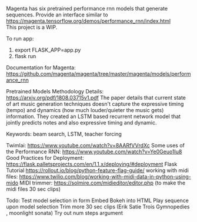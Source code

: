 Magenta has six pretrained performance rnn models that generate sequences. Provide an interface similar to 
https://magenta.tensorflow.org/demos/performance_rnn/index.html  
This project is a WIP.

To run app:
1. export FLASK_APP=app.py
2. flask run

Documentation for Magenta:  
https://github.com/magenta/magenta/tree/master/magenta/models/performance_rnn

Pretrained Models Methodology Details:
https://arxiv.org/pdf/1808.03715v1.pdf
The paper details that current state of art music generation techniques doesn't capture the expressive timing (tempo) and 
dynamics (how much louder/quieter the music gets) information. They created an LSTM based recurrent network model that
jointly predicts notes and also expressive timing and dynamic. 

Keywords: beam search, LSTM, teacher forcing



Twimlai: https://www.youtube.com/watch?v=8AARfVVrdXc
Some uses of the Performance RNN: https://www.youtube.com/watch?v=Ye0Geuo1Iu8
Good Practices for Deployment: https://flask.palletsprojects.com/en/1.1.x/deploying/#deployment
Flask Tutorial https://rollout.io/blog/python-feature-flag-guide/
working with midi files: https://www.twilio.com/blog/working-with-midi-data-in-python-using-mido
MIDI trimmer: https://solmire.com/midieditor/editor.php (to make the midi files 30 sec clips)

Todo:
Test model selection in form
Embed Bokeh into HTML
Play sequence upon model selection
Trim more 30 sec clips (Erik Satie Trois Gymnopedies , moonlight sonata)
Try out num steps argument 

 
